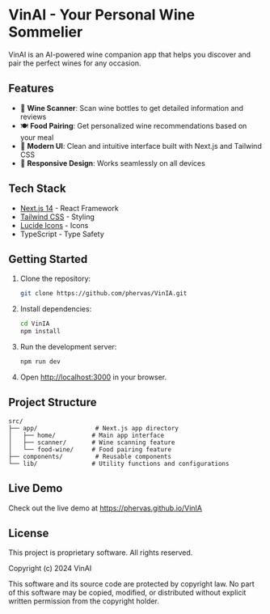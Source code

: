 # VinAI - Your Personal Wine Sommelier

VinAI is an AI-powered wine companion app that helps you discover and pair the perfect wines for any occasion.

## Features

- 🍷 **Wine Scanner**: Scan wine bottles to get detailed information and reviews
- 🍽️ **Food Pairing**: Get personalized wine recommendations based on your meal
- 📱 **Modern UI**: Clean and intuitive interface built with Next.js and Tailwind CSS
- 🎨 **Responsive Design**: Works seamlessly on all devices

## Tech Stack

- [Next.js 14](https://nextjs.org/) - React Framework
- [Tailwind CSS](https://tailwindcss.com/) - Styling
- [Lucide Icons](https://lucide.dev/) - Icons
- TypeScript - Type Safety

## Getting Started

1. Clone the repository:
   ```bash
   git clone https://github.com/phervas/VinIA.git
   ```

2. Install dependencies:
   ```bash
   cd VinIA
   npm install
   ```

3. Run the development server:
   ```bash
   npm run dev
   ```

4. Open [http://localhost:3000](http://localhost:3000) in your browser.

## Project Structure

```
src/
├── app/                # Next.js app directory
│   ├── home/          # Main app interface
│   ├── scanner/       # Wine scanning feature
│   └── food-wine/     # Food pairing feature
├── components/         # Reusable components
└── lib/               # Utility functions and configurations
```

## Live Demo

Check out the live demo at https://phervas.github.io/VinIA

## License

This project is proprietary software. All rights reserved.

Copyright (c) 2024 VinAI

This software and its source code are protected by copyright law. No part of this software may be copied, modified, or distributed without explicit written permission from the copyright holder.
